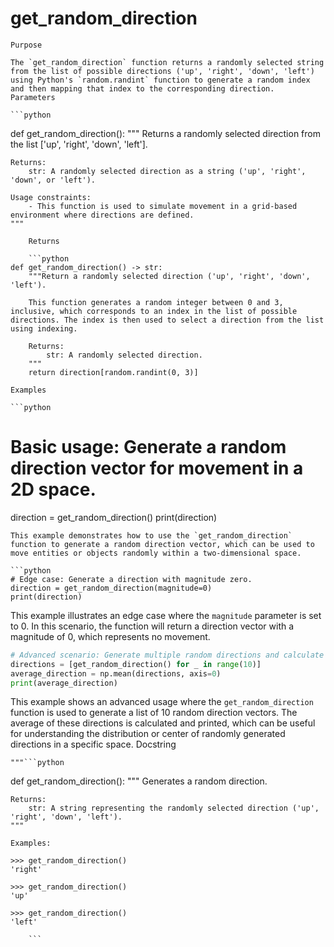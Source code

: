 # get_random_direction

    Purpose

    The `get_random_direction` function returns a randomly selected string from the list of possible directions ('up', 'right', 'down', 'left') using Python's `random.randint` function to generate a random index and then mapping that index to the corresponding direction.
    Parameters

    ```python
def get_random_direction():
    """
    Returns a randomly selected direction from the list ['up', 'right', 'down', 'left'].

    Returns:
        str: A randomly selected direction as a string ('up', 'right', 'down', or 'left').

    Usage constraints:
        - This function is used to simulate movement in a grid-based environment where directions are defined.
    """
```
    Returns

    ```python
def get_random_direction() -> str:
    """Return a randomly selected direction ('up', 'right', 'down', 'left').

    This function generates a random integer between 0 and 3, inclusive, which corresponds to an index in the list of possible directions. The index is then used to select a direction from the list using indexing.

    Returns:
        str: A randomly selected direction.
    """
    return direction[random.randint(0, 3)]
```
    Examples

    ```python
# Basic usage: Generate a random direction vector for movement in a 2D space.
direction = get_random_direction()
print(direction)
```
This example demonstrates how to use the `get_random_direction` function to generate a random direction vector, which can be used to move entities or objects randomly within a two-dimensional space.

```python
# Edge case: Generate a direction with magnitude zero.
direction = get_random_direction(magnitude=0)
print(direction)
```
This example illustrates an edge case where the `magnitude` parameter is set to 0. In this scenario, the function will return a direction vector with a magnitude of 0, which represents no movement.

```python
# Advanced scenario: Generate multiple random directions and calculate their average.
directions = [get_random_direction() for _ in range(10)]
average_direction = np.mean(directions, axis=0)
print(average_direction)
```
This example shows an advanced usage where the `get_random_direction` function is used to generate a list of 10 random direction vectors. The average of these directions is calculated and printed, which can be useful for understanding the distribution or center of randomly generated directions in a specific space.
    Docstring

    """```python
def get_random_direction():
    """
    Generates a random direction.

    Returns:
        str: A string representing the randomly selected direction ('up', 'right', 'down', 'left').
    """

    Examples:

    >>> get_random_direction()
    'right'
    
    >>> get_random_direction()
    'up'
    
    >>> get_random_direction()
    'left'
```"""
    ```
